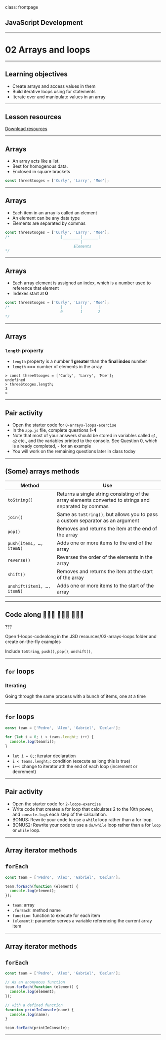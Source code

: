 class: frontpage

<div>
  <h2>JavaScript Development</h2>
  <hr/>
  <h1>02 Arrays and loops</h1>
</div>

---

## Learning objectives

- Create arrays and access values in them
- Build iterative loops using for statements
- Iterate over and manipulate values in an array

---

## Lesson resources

[Download resources](https://github.com/pataruco/jsd/raw/master/labs/arrays-loops/arrays-loops-starter-code.zip)

---

## Arrays

- An array acts like a list.
- Best for homogenous data.
- Enclosed in square brackets

```javascript
const threeStooges = ['Curly', 'Larry', 'Moe'];
```

---

## Arrays

- Each item in an array is called an element
- An element can be any data type
- Elements are separated by commas

```javascript
const threeStooges = ['Curly', 'Larry', 'Moe'];
/*                       |________|_______|
                                  |
                               Elements
*/
```

---

## Arrays

- Each array element is assigned an index, which is a number used to reference that element
- Indexes start at **0**

```javascript
const threeStooges = ['Curly', 'Larry', 'Moe'];
/*                       |        |       |
                         0        1       2
*/
```

---

## Arrays

### `length` property

- `length` property is a number **1 greater** than the **final index** number
- `length` === number of elements in the array

```node
> const threeStooges = ['Curly', 'Larry', 'Moe'];
undefined
> threeStooges.length;
3
>
```

---

## Pair activity

- Open the starter code for `0-arrays-loops-exercise`
- In the `app.js` file, complete questions **1-4**
- Note that most of your answers should be stored in variables called `q1`, `q2` etc., and the variables printed to the console. See Question 0, which is already completed, - for an example
- You will work on the remaining questions later in class today

---

## (Some) arrays methods

| Method                     | Use                                                                                                   |
| -------------------------- | ----------------------------------------------------------------------------------------------------- |
| `toString()`               | Returns a single string consisting of the array elements converted to strings and separated by commas |
| `join()`                   | Same as `toString()`, but allows you to pass a custom separator as an argument                        |
| `pop()`                    | Removes and returns the item at the end of the array                                                  |
| `push(item1, …, itemN)`    | Adds one or more items to the end of the array                                                        |
| `reverse()`                | Reverses the order of the elements in the array                                                       |
| `shift()`                  | Removes and returns the item at the start of the array                                                |
| `unshift(item1, …, itemN)` | Adds one or more items to the start of the array                                                      |

---

## Code along 👩🏾‍💻 🧑🏻‍💻 👨🏼‍💻

???

Open 1-loops-codealong in the JSD resources/03-arrays-loops folder and create on-the-fly examples

Include `toString`, `push()`, `pop()`, `unshift()`,

---

## `for` loops

### Iterating

Going through the same process with a bunch of items, one at a time

---

## `for` loops

```javascript
const team = ['Pedro', 'Alex', 'Gabriel', 'Declan'];

for (let i = 0; i < teams.lenght; i++) {
  console.log(team[i]);
}
```

- `let i = 0;`: iterator declaration
- `i < teams.lenght;`: condition (execute as long this is true)
- `i++`: change to iterator ath the end of each loop (increment or decrement)

---

## Pair activity

- Open the starter code for `2-loops-exercise`
- Write code that creates a for loop that calculates 2 to the 10th power, and `console.log`s each step of the calculation.
- BONUS: Rewrite your code to use a `while` loop rather than a for loop.
- BONUS2: Rewrite your code to use a `do/while` loop rather than a for `loop` or `while` loop.

---

## Array iterator methods

## `forEach`

```javascript
const team = ['Pedro', 'Alex', 'Gabriel', 'Declan'];

team.forEach(function (element) {
  console.log(element);
});
```

- `team`: array
- `.forEach`: method name
- `function`: function to execute for each item
- `(element)`: parameter serves a variable referencing the current array item

---

## Array iterator methods

## `forEach`

```javascript
const team = ['Pedro', 'Alex', 'Gabriel', 'Declan'];

// As an anonymous function
team.forEach(function (element) {
  console.log(element);
});

// with a defined function
function printInConsole(name) {
  console.log(name);
}

team.forEach(printInConsole);
```

---
